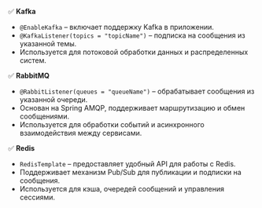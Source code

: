 ✅ **Kafka**
- `@EnableKafka` – включает поддержку Kafka в приложении.
- `@KafkaListener(topics = "topicName")` – подписка на сообщения из указанной темы.
- Используется для потоковой обработки данных и распределенных систем.

✅ **RabbitMQ**
- `@RabbitListener(queues = "queueName")` – обрабатывает сообщения из указанной очереди.
- Основан на Spring AMQP, поддерживает маршрутизацию и обмен сообщениями.
- Используется для обработки событий и асинхронного взаимодействия между сервисами.

✅ **Redis**
- `RedisTemplate` – предоставляет удобный API для работы с Redis.
- Поддерживает механизм Pub/Sub для публикации и подписки на сообщения.
- Используется для кэша, очередей сообщений и управления сессиями.